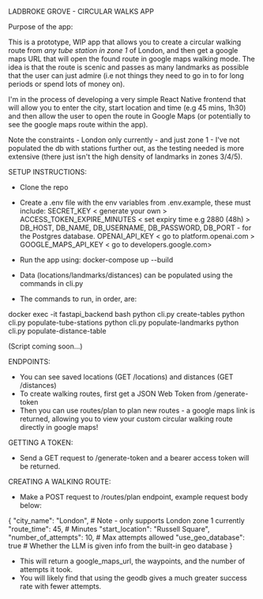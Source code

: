LADBROKE GROVE - CIRCULAR WALKS APP

Purpose of the app:

This is a prototype, WIP app that allows you to create a circular walking route from *any tube station in zone 1*
of London, and then get a google maps URL that will open the found route in google maps walking mode.
The idea is that the route is scenic and passes as many landmarks as possible that the user can just admire
(i.e not things they need to go in to for long periods or spend lots of money on).

I'm in the process of developing a very simple React Native frontend that will allow you to enter the city, start 
location and time (e.g 45 mins, 1h30) and then allow the user to open the route in Google Maps (or potentially
to see the google maps route within the app).

Note the constraints - London only currently - and just zone 1 - I've not populated the db with stations further out,
as the testing needed is more extensive (there just isn't the high density of landmarks in zones 3/4/5).

SETUP INSTRUCTIONS:

* Clone the repo

* Create a .env file with the env variables from .env.example, these must include:
    SECRET_KEY  < generate your own >
    ACCESS_TOKEN_EXPIRE_MINUTES < set expiry time e.g 2880 (48h) >
    DB_HOST, DB_NAME, DB_USERNAME, DB_PASSWORD, DB_PORT - for the Postgres database.
    OPENAI_API_KEY  < go to platform.openai.com >
    GOOGLE_MAPS_API_KEY < go to developers.google.com>
    

* Run the app using:
    docker-compose up --build

* Data (locations/landmarks/distances) can be populated using the commands in cli.py
* The commands to run, in order, are:

docker exec -it fastapi_backend bash
python cli.py create-tables
python cli.py populate-tube-stations
python cli.py populate-landmarks
python cli.py populate-distance-table

(Script coming soon...)

ENDPOINTS:

* You can see saved locations (GET /locations) and distances (GET /distances)
* To create walking routes, first get a JSON Web Token from /generate-token
* Then you can use routes/plan to plan new routes - a google maps link is returned, allowing you to view your custom circular walking route directly in google maps!


GETTING A TOKEN:

* Send a GET request to /generate-token and a bearer access token will be returned.

CREATING A WALKING ROUTE:

* Make a POST request to /routes/plan endpoint, example request body below:

{
	"city_name": "London", # Note - only supports London zone 1 currently
    "route_time": 45, # Minutes
    "start_location": "Russell Square",
	"number_of_attempts": 10, # Max attempts allowed
	"use_geo_database": true # Whether the LLM is given info from the built-in geo database
}

* This will return a google_maps_url, the waypoints, and the number of attempts it took.
* You will likely find that using the geodb gives a much greater success rate with fewer attempts.